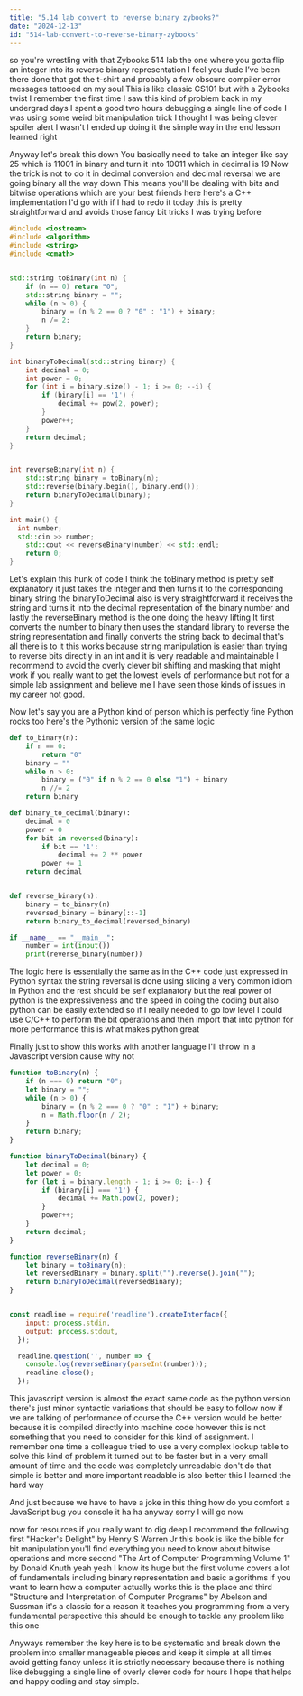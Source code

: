 ```yaml
---
title: "5.14 lab convert to reverse binary zybooks?"
date: "2024-12-13"
id: "514-lab-convert-to-reverse-binary-zybooks"
---
```


 so you're wrestling with that Zybooks 514 lab the one where you gotta flip an integer into its reverse binary representation I feel you dude I’ve been there done that got the t-shirt and probably a few obscure compiler error messages tattooed on my soul This is like classic CS101 but with a Zybooks twist I remember the first time I saw this kind of problem back in my undergrad days I spent a good two hours debugging a single line of code I was using some weird bit manipulation trick I thought I was being clever spoiler alert I wasn't I ended up doing it the simple way in the end lesson learned right

Anyway let's break this down You basically need to take an integer like say 25 which is 11001 in binary and turn it into 10011 which in decimal is 19 Now the trick is not to do it in decimal conversion and decimal reversal we are going binary all the way down This means you'll be dealing with bits and bitwise operations which are your best friends here  here's a C++ implementation I'd go with if I had to redo it today this is pretty straightforward and avoids those fancy bit tricks I was trying before

```cpp
#include <iostream>
#include <algorithm>
#include <string>
#include <cmath>


std::string toBinary(int n) {
    if (n == 0) return "0";
    std::string binary = "";
    while (n > 0) {
        binary = (n % 2 == 0 ? "0" : "1") + binary;
        n /= 2;
    }
    return binary;
}

int binaryToDecimal(std::string binary) {
    int decimal = 0;
    int power = 0;
    for (int i = binary.size() - 1; i >= 0; --i) {
        if (binary[i] == '1') {
            decimal += pow(2, power);
        }
        power++;
    }
    return decimal;
}


int reverseBinary(int n) {
    std::string binary = toBinary(n);
    std::reverse(binary.begin(), binary.end());
    return binaryToDecimal(binary);
}

int main() {
  int number;
  std::cin >> number;
    std::cout << reverseBinary(number) << std::endl;
    return 0;
}
```
Let's explain this hunk of code I think the toBinary method is pretty self explanatory it just takes the integer and then turns it to the corresponding binary string the binaryToDecimal also is very straightforward it receives the string and turns it into the decimal representation of the binary number and lastly the reverseBinary method is the one doing the heavy lifting It first converts the number to binary then uses the standard library to reverse the string representation and finally converts the string back to decimal that's all there is to it this works because string manipulation is easier than trying to reverse bits directly in an int and it is very readable and maintainable I recommend to avoid the overly clever bit shifting and masking that might work if you really want to get the lowest levels of performance but not for a simple lab assignment and believe me I have seen those kinds of issues in my career not good.

Now let's say you are a Python kind of person which is perfectly fine Python rocks too here's the Pythonic version of the same logic

```python
def to_binary(n):
    if n == 0:
        return "0"
    binary = ""
    while n > 0:
        binary = ("0" if n % 2 == 0 else "1") + binary
        n //= 2
    return binary

def binary_to_decimal(binary):
    decimal = 0
    power = 0
    for bit in reversed(binary):
        if bit == '1':
            decimal += 2 ** power
        power += 1
    return decimal


def reverse_binary(n):
    binary = to_binary(n)
    reversed_binary = binary[::-1]
    return binary_to_decimal(reversed_binary)

if __name__ == "__main__":
    number = int(input())
    print(reverse_binary(number))
```

The logic here is essentially the same as in the C++ code just expressed in Python syntax the string reversal is done using slicing a very common idiom in Python and the rest should be self explanatory but the real power of python is the expressiveness and the speed in doing the coding but also python can be easily extended so if I really needed to go low level I could use C/C++ to perform the bit operations and then import that into python for more performance this is what makes python great

Finally just to show this works with another language I'll throw in a Javascript version cause why not

```javascript
function toBinary(n) {
    if (n === 0) return "0";
    let binary = "";
    while (n > 0) {
        binary = (n % 2 === 0 ? "0" : "1") + binary;
        n = Math.floor(n / 2);
    }
    return binary;
}

function binaryToDecimal(binary) {
    let decimal = 0;
    let power = 0;
    for (let i = binary.length - 1; i >= 0; i--) {
        if (binary[i] === '1') {
            decimal += Math.pow(2, power);
        }
        power++;
    }
    return decimal;
}

function reverseBinary(n) {
    let binary = toBinary(n);
    let reversedBinary = binary.split("").reverse().join("");
    return binaryToDecimal(reversedBinary);
}


const readline = require('readline').createInterface({
    input: process.stdin,
    output: process.stdout,
  });

  readline.question('', number => {
    console.log(reverseBinary(parseInt(number)));
    readline.close();
  });
```

This javascript version is almost the exact same code as the python version there's just minor syntactic variations that should be easy to follow now if we are talking of performance of course the C++ version would be better because it is compiled directly into machine code however this is not something that you need to consider for this kind of assignment. I remember one time a colleague tried to use a very complex lookup table to solve this kind of problem it turned out to be faster but in a very small amount of time and the code was completely unreadable don't do that simple is better and more important readable is also better this I learned the hard way

And just because we have to have a joke in this thing how do you comfort a JavaScript bug you console it ha ha anyway sorry I will go now

 now for resources if you really want to dig deep I recommend the following first "Hacker's Delight" by Henry S Warren Jr this book is like the bible for bit manipulation you'll find everything you need to know about bitwise operations and more second "The Art of Computer Programming Volume 1" by Donald Knuth yeah yeah I know its huge but the first volume covers a lot of fundamentals including binary representation and basic algorithms if you want to learn how a computer actually works this is the place and third "Structure and Interpretation of Computer Programs" by Abelson and Sussman it's a classic for a reason it teaches you programming from a very fundamental perspective this should be enough to tackle any problem like this one

Anyways remember the key here is to be systematic and break down the problem into smaller manageable pieces and keep it simple at all times avoid getting fancy unless it is strictly necessary because there is nothing like debugging a single line of overly clever code for hours I hope that helps and happy coding and stay simple.
